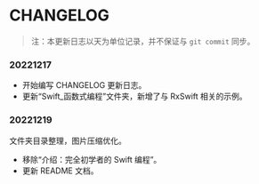 # CHANGELOG

> 注：本更新日志以天为单位记录，并不保证与 `git commit` 同步。



### 20221217

* 开始编写 CHANGELOG 更新日志。
* 更新“Swift_函数式编程”文件夹，新增了与 RxSwift 相关的示例。



### 20221219

文件夹目录整理，图片压缩优化。

* 移除“介绍：完全初学者的 Swift 编程”。
* 更新 README 文档。





